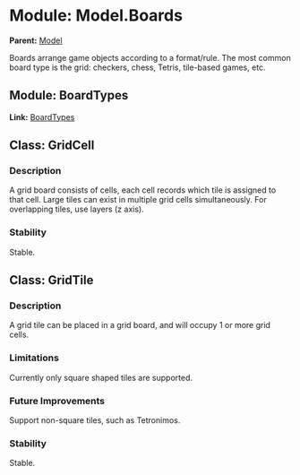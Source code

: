 # Module: Model.Boards

**Parent:** [Model](../model.md)

Boards arrange game objects according to a format/rule. The most common board type is the grid: checkers, chess, Tetris, tile-based games, etc.

## Module: BoardTypes

**Link:** [BoardTypes](BoardTypes.md)

## Class: GridCell

### Description

A grid board consists of cells, each cell records which tile is assigned to that cell. Large tiles can exist in multiple grid cells simultaneously. For overlapping tiles, use layers (z axis).

### Stability

Stable.


## Class: GridTile

### Description

A grid tile can be placed in a grid board, and will occupy 1 or more grid cells.

### Limitations

Currently only square shaped tiles are supported.

### Future Improvements

Support non-square tiles, such as Tetronimos.

### Stability

Stable.
